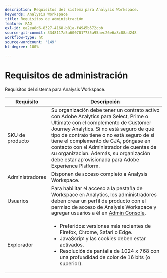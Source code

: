 ```yaml
---
description: Requisitos del sistema para Analysis Workspace.
keywords: Analysis Workspace
title: Requisitos de administración
feature: FAQ
exl-id: ea2ea8d6-8327-4168-b81a-f4945b572cbb
source-git-commit: 3348117a5a6007017735a95aec26e6a8c88ad248
workflow-type: ht
source-wordcount: '149'
ht-degree: 100%

---
```


# Requisitos de administración

Requisitos del sistema para Analysis Workspace.

| Requisito | Descripción |
|--- |--- |
| SKU de producto | Su organización debe tener un contrato activo con Adobe Analytics para Select, Prime o Ultimate con el complemento de Customer Journey Analytics. Si no está seguro de qué tipo de contrato tiene o no está seguro de si tiene el complemento de CJA, póngase en contacto con el Administrador de cuentas de su organización. Además, su organización debe estar aprovisionada para Adobe Experience Platform. |
| Administradores | Disponen de acceso completo a Analysis Workspace. |
| Usuarios | Para habilitar el acceso a la pestaña de Workspace en Analytics, los administradores deben crear un perfil de producto con el permiso de acceso de Analysis Workspace y agregar usuarios a él en [Admin Console](https://experienceleague.adobe.com/docs/analytics/admin/admin-console/permissions/product-profile.html?lang=es). |
| Explorador | <ul><li>Preferidos: versiones más recientes de Firefox, Chrome, Safari o Edge.</li><li>JavaScript y las cookies deben estar activados.</li><li>Resolución de pantalla de 1024 x 768 con una profundidad de color de 16 bits (o superior).</li></ul> |
